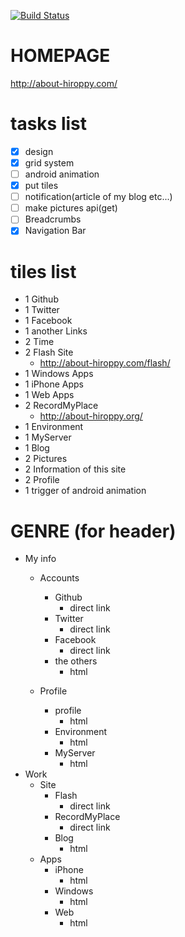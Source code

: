 [![Build Status](https://travis-ci.org/abouthiroppy/metroHomePage.png?branch=develop)](https://travis-ci.org/abouthiroppy/metroHomePage)

# HOMEPAGE
http://about-hiroppy.com/

# tasks list
- [x] design
- [x] grid system
- [ ] android animation
- [x] put tiles
- [ ] notification(article of my blog etc...)
- [ ] make pictures api(get)
- [ ] Breadcrumbs
- [x] Navigation Bar

# tiles list
- 1 Github
- 1 Twitter
- 1 Facebook
- 1 another Links
- 2 Time
- 2 Flash Site
    - http://about-hiroppy.com/flash/
- 1 Windows Apps
- 1 iPhone Apps
- 1 Web Apps
- 2 RecordMyPlace
    - http://about-hiroppy.org/
- 1 Environment
- 1 MyServer
- 1 Blog
- 2 Pictures
- 2 Information of this site
- 2 Profile
- 1 trigger of android animation

# GENRE (for header)

- My info
    - Accounts
        - Github
            - direct link
        - Twitter
            - direct link
        - Facebook
            - direct link
        - the others
            - html

    - Profile
        - profile
            - html
        - Environment
            - html
        - MyServer
            - html
- Work
    - Site
        - Flash
            - direct link
        - RecordMyPlace
            - direct link
        - Blog
            - html
    - Apps
        - iPhone
            - html
        - Windows
            - html
        - Web
            - html

